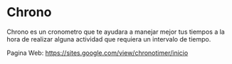 # Chrono
Chrono es un cronometro que te ayudara a manejar mejor tus tiempos a la hora de realizar alguna actividad que requiera un intervalo de tiempo.

Pagina Web: https://sites.google.com/view/chronotimer/inicio

